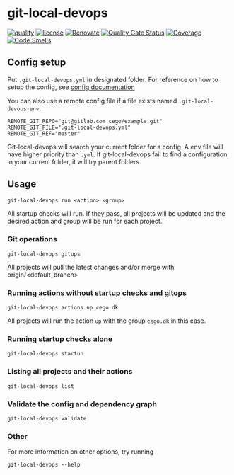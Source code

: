 # git-local-devops

[![quality](https://img.shields.io/github/workflow/status/cego/git-local-devops/Quality)](https://github.com/cego/git-local-devops/actions)
[![license](https://img.shields.io/github/license/cego/git-local-devops)](https://npmjs.org/package/git-local-devops)
[![Renovate](https://img.shields.io/badge/renovate-enabled-brightgreen.svg)](https://renovatebot.com)
[![Quality Gate Status](https://sonarcloud.io/api/project_badges/measure?project=cego_git-local-devops&metric=alert_status)](https://sonarcloud.io/dashboard?id=cego_git-local-devops)
[![Coverage](https://sonarcloud.io/api/project_badges/measure?project=cego_git-local-devops&metric=coverage)](https://sonarcloud.io/dashboard?id=cego_git-local-devops)
[![Code Smells](https://sonarcloud.io/api/project_badges/measure?project=cego_git-local-devops&metric=code_smells)](https://sonarcloud.io/dashboard?id=cego_git-local-devops)

## Config setup

Put `.git-local-devops.yml` in designated folder. For reference on how to setup the config, see [config documentation](./docs/config.md)

You can also use a remote config file if a file exists named `.git-local-devops-env`.

```
REMOTE_GIT_REPO="git@gitlab.com:cego/example.git"
REMOTE_GIT_FILE=".git-local-devops.yml"
REMOTE_GIT_REF="master"
```

Git-local-devops will search your current folder for a config. A env file will have higher priority than `.yml`. If git-local-devops fail to find a configuration in your current folder, it will try parent folders.

## Usage

```git-local-devops run <action> <group>```

All startup checks will run. If they pass, all projects will be updated and the desired action and group will be run for each project.

### Git operations

```git-local-devops gitops```

All projects will pull the latest changes and/or merge with origin/<default_branch>

### Running actions without startup checks and gitops

```git-local-devops actions up cego.dk```

All projects will run the action `up` with the group `cego.dk` in this case.

### Running startup checks alone
```git-local-devops startup```

### Listing all projects and their actions
```git-local-devops list```

### Validate the config and dependency graph

```git-local-devops validate```

### Other
For more information on other options, try running 

```git-local-devops --help```
